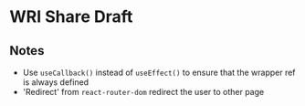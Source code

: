 # WRI Share Draft

## Notes
- Use `useCallback()` instead of `useEffect()` to ensure that the wrapper ref is always defined
- 'Redirect' from `react-router-dom` redirect the user to other page